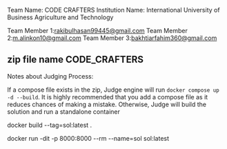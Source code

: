 Team Name: CODE CRAFTERS
Institution Name: International University of Business Agriculture and Technology

Team Member 1:rakibulhasan99445@gmail.com
Team Member 2:m.alinkon10@gmail.com
Team Member 3:bakhtiarfahim360@gmail.com


## zip file name CODE_CRAFTERS


Notes about Judging Process:

If a compose file exists in the zip, Judge engine will run `docker compose up -d --build`.
It is highly recommended that you add a compose file as it reduces chances of making a mistake.
Otherwise, Judge will build the solution and run a standalone container

docker build --tag=sol:latest .

docker run -dit -p 8000:8000 --rm --name=sol sol:latest